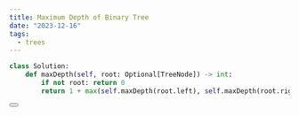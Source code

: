 ```yaml
---
title: Maximum Depth of Binary Tree
date: "2023-12-16"
tags:
  - trees
---
```


<script lang="ts">
  import Button from './button.svelte'
</script>

```python
class Solution:
    def maxDepth(self, root: Optional[TreeNode]) -> int:
        if not root: return 0
        return 1 + max(self.maxDepth(root.left), self.maxDepth(root.right))


```

<Button link="https://leetcode.com/problems/maximum-depth-of-binary-tree/" />
